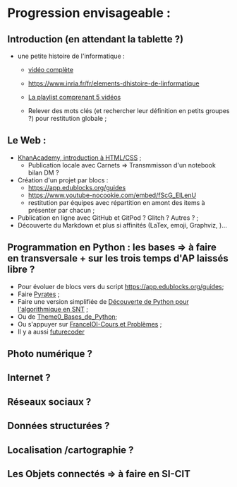 # Progression envisageable :

## Introduction (en attendant la tablette ?)

- une petite histoire de l'informatique :

    - [vidéo complète](https://youtu.be/16udHcMYRFA)
    - https://www.inria.fr/fr/elements-dhistoire-de-linformatique
    - [La playlist comprenant 5 vidéos](https://www.youtube.com/playlist?list=PLWvGMqXvyJAMj8f57Hnk3U7oZP8Gi7OyR)

    - Relever des mots clés (et rechercher leur définition en petits groupes ?) pour restitution globale ;


## Le Web :

- [KhanAcademy, introduction à HTML/CSS](https://fr.khanacademy.org/computing/computer-programming/html-css) ;
    - Publication locale avec Carnets  => Transmmisson d'un notebook bilan DM ?
- Création d'un projet par blocs :
    - https://app.edublocks.org/guides
    - https://www.youtube-nocookie.com/embed/fScG_ElLenU
    - restitution par équipes avec répartition en amont des items à présenter par chacun ;
- Publication en ligne avec GitHub et GitPod ? Glitch ? Autres ? ;
- Découverte du Markdown et plus si affinités (LaTex, emoji, Graphviz, )...

## Programmation en Python : les bases => à faire en transversale + sur les trois temps d'AP laissés libre ?
- Pour évoluer de blocs vers du script https://app.edublocks.org/guides;
- Faire [Pyrates](https://py-rates.fr/) ;     
- Faire une version simplifiée de [Découverte de Python pour l'algorithmique en SNT](https://ens-fr.gitlab.io/algo0/) ;
- Ou de [Theme0_Bases_de_Python](https://glassus.github.io/snt/Theme0_Bases_de_Python/environnement/);
- Ou s'appuyer sur [FranceIOI-Cours et Problèmes](http://www.france-ioi.org/algo/chapters.php) ;    
- Il y a aussi [futurecoder](https://futurecoder.io/)

## Photo numérique ?
## Internet ?
## Réseaux sociaux ?
## Données structurées ?
## Localisation /cartographie ?

## Les Objets connectés => à faire en SI-CIT